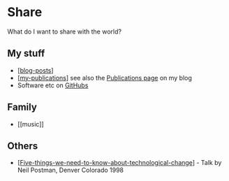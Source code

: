 # Share

What do I want to share with the world?

## My stuff

- [[blog-posts]]
- [[my-publications]] see also the [Publications page](https://djon.es/blog/publications/) on my blog
- Software etc on [GitHubs](https://github.com/djplaner?tab=repositories)

## Family

- [[music]]

## Others

- [[Five-things-we-need-to-know-about-technological-change]] - Talk by Neil Postman, Denver Colorado 1998


[//begin]: # "Autogenerated link references for markdown compatibility"
[blog-posts]: blog/blog-posts "Blog posts"
[my-publications]: my-publications "My Publications"
[Five-things-we-need-to-know-about-technological-change]: Five-things-we-need-to-know-about-technological-change "Five things we need to know about technological change"
[//end]: # "Autogenerated link references"